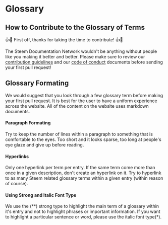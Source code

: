 # Glossary

<GlossaryTerms :pages="$site.pages"></GlossaryTerms>

## How to Contribute to the Glossary of Terms

:+1::tada: First off, thanks for taking the time to contribute! :+1::tada:

The Steem Documentation Network wouldn't be anything without people like you making it better and better. Please make sure to review our [contribution guidelines](https://github.com/kareniel/steem-docs/contributing.md) and our [code of conduct](https://github.com/kareniel/steem-docs/code_of_conduct.md) documents before sending your first pull request!

## Glossary Formating

We would suggest that you look through a few glossary term before making your first pull request. It is best for the user to have a uniform experience across the website. All of the content on the website uses markdown documents.

#### Paragraph Formating

Try to keep the number of lines within a paragraph to something that is comfortable to the eyes. Too short and it looks sparse, too long at people's eye glaze and give up before reading. 

#### Hyperlinks

Only one hyperlink per term per entry. If the same term come more than once in a given description, don't create an hyperlink on it. Try to hyperlink to as many Steem related glossary terms within a given entry (within reason of course).

#### Using Strong and Italic Font Type

We use the (**) strong type to highlight the main term of a glossary within it's entry and not to highlight phrases or important information. If you want to highlight a particular sentence or word, please use the italic font type(*).